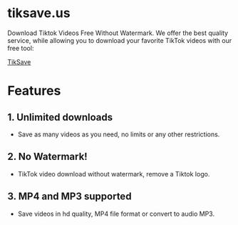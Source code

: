 # tiksave.us

Download Tiktok Videos Free Without Watermark. We offer the best quality service, while allowing you to download your favorite TikTok videos with our free tool: 

[TikSave](https://tiksave.us)


# Features
## 1. Unlimited downloads
 - Save as many videos as you need, no limits or any other restrictions.
## 2. No Watermark!
 - TikTok video download without watermark, remove a Tiktok logo.
## 3. MP4 and MP3 supported
 - Save videos in hd quality, MP4 file format or convert to audio MP3.





